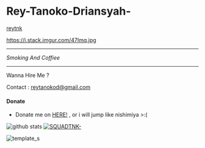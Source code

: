 # Rey-Tanoko-Driansyah-


[reytnk](https://github.com/reytnk)


  https://i.stack.imgur.com/47Imq.jpg
___
_Smoking And Coffiee_
___


Wanna Hire Me ? 

Contact : reytanokod@gmail.com

#### Donate

* Donate me on  <a href="Dana : 085273769118">HERE!</a>
, or i will jump like nishimiya >:(

![github stats](https://github-readme-stats.vercel.app/api?username=reytnk&show_icons=true&theme=dark)
<a href="https://github.com/reytnk/SQUADTNK-"><img title="SQUADTNK-" src="https://github-readme-stats.vercel.app/api/pin/?username=reytnk&repo=SQUADTNK-&theme=vision-friendly-dark"></a>

![template_s](https://github.com/reytnk/reytnk/blob/master/img/wallpaperbetter_(1).jpg)
